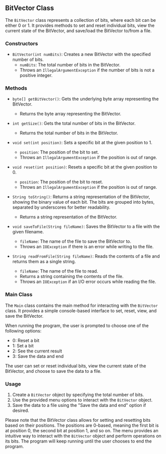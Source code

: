 ## BitVector Class

The `BitVector` class represents a collection of bits, where each bit can be either 0 or 1. It provides methods to set and reset individual bits, view the current state of the BitVector, and save/load the BitVector to/from a file.

### Constructors

- `BitVector(int numBits)`: Creates a new BitVector with the specified number of bits.
  - `numBits`: The total number of bits in the BitVector.
  - Throws an `IllegalArgumentException` if the number of bits is not a positive integer.

### Methods

- `byte[] getBitVector()`: Gets the underlying byte array representing the BitVector.
  - Returns the byte array representing the BitVector.

- `int getSize()`: Gets the total number of bits in the BitVector.
  - Returns the total number of bits in the BitVector.

- `void set(int position)`: Sets a specific bit at the given position to 1.
  - `position`: The position of the bit to set.
  - Throws an `IllegalArgumentException` if the position is out of range.

- `void reset(int position)`: Resets a specific bit at the given position to 0.
  - `position`: The position of the bit to reset.
  - Throws an `IllegalArgumentException` if the position is out of range.

- `String toString()`: Returns a string representation of the BitVector, showing the binary value of each bit. The bits are grouped into bytes, separated by underscores for better readability.
  - Returns a string representation of the BitVector.

- `void saveToFile(String fileName)`: Saves the BitVector to a file with the given filename.
  - `fileName`: The name of the file to save the BitVector to.
  - Throws an `IOException` if there is an error while writing to the file.

- `String readFromFile(String fileName)`: Reads the contents of a file and returns them as a single string.
  - `fileName`: The name of the file to read.
  - Returns a string containing the contents of the file.
  - Throws an `IOException` if an I/O error occurs while reading the file.

### Main Class

The `Main` class contains the main method for interacting with the `BitVector` class. It provides a simple console-based interface to set, reset, view, and save the BitVector.

When running the program, the user is prompted to choose one of the following options:

- 0: Reset a bit
- 1: Set a bit
- 2: See the current result
- 3: Save the data and end

The user can set or reset individual bits, view the current state of the BitVector, and choose to save the data to a file.

### Usage

1. Create a `BitVector` object by specifying the total number of bits.
2. Use the provided menu options to interact with the `BitVector` object.
3. Save the data to a file using the "Save the data and end" option if desired.

Please note that the BitVector class allows for setting and resetting bits based on their positions. The positions are 0-based, meaning the first bit is at position 0, the second bit at position 1, and so on. The menu provides an intuitive way to interact with the `BitVector` object and perform operations on its bits. The program will keep running until the user chooses to end the program.
